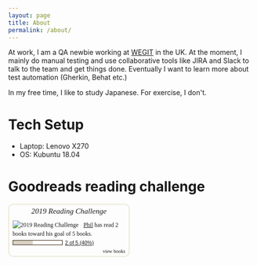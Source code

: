 ```yaml
---
layout: page
title: About
permalink: /about/
---
```


At work, I am a QA newbie working at [WEGIT](https://www.wegit.co.uk/) in the UK. At the moment, I mainly do manual testing and use collaborative tools like JIRA and Slack to talk to the team and get things done. Eventually I want to learn more about test automation (Gherkin, Behat etc.)

In my free time, I like to study Japanese. For exercise, I don't.

# Tech Setup
* Laptop: Lenovo X270
* OS: Kubuntu 18.04

# Goodreads reading challenge

<html>
<div id="gr_challenge_8863" style="border: 2px solid #EBE8D5; border-radius:10px; padding: 0px 7px 0px 7px; max-width:230px; min-height: 100px">
  <div id="gr_challenge_progress_body_8863" style="font-size: 12px; font-family: georgia,serif;line-height: 18px">
    <h3 style="margin: 4px 0 10px; font-weight: normal; text-align: center">
      <a style="text-decoration: none; font-family:georgia,serif;font-style:italic; font-size: 1.1em" rel="nofollow" href="https://www.goodreads.com/challenges/8863-2019-reading-challenge">2019 Reading Challenge</a>
    </h3>
        <div class="challengePic">
          <a rel="nofollow" href="https://www.goodreads.com/challenges/8863-2019-reading-challenge"><img alt="2019 Reading Challenge" style="float:left; margin-right: 10px; border: 0 none" src="https://images.gr-assets.com/challenges/1542320733p2/8863.jpg" /></a>
        </div>
      <div>
        <a rel="nofollow" href="https://www.goodreads.com/user/show/82592981-phil">Phil</a> has
             read 2 books toward
             his goal of
             5 books.
      </div>
      <div style="width: 100px; margin: 4px 5px 5px 0; float: left; border: 1px solid #382110; height: 8px; overflow: hidden; background-color: #FFF">
        <div style="width: 40%; background-color: #D7D2C4; float: left"><span style="visibility:hidden">hide</span></div>
      </div>
      <div style="font-family: arial, verdana, helvetica, sans-serif;font-size:90%">
        <a rel="nofollow" href="https://www.goodreads.com/user_challenges/16731860">2 of 5 (40%)</a>
      </div>
        <div style="text-align: right;">
          <a style="text-decoration: none; font-size: 10px;" rel="nofollow" href="https://www.goodreads.com/user_challenges/16731860">view books</a>
        </div>
  </div>
	<script src="https://www.goodreads.com/user_challenges/widget/82592981-phil?challenge_id=8863&v=2"></script>
</div>
</html>
